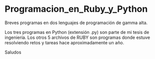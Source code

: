 # Programacion_en_Ruby_y_Python
Breves programas en dos lenguajes de programación de gamma alta.

Los tres programas en Python (extensión .py) son parte de mi tesis de ingeniería.
Los otros 5 archivos de RUBY son programas donde estuve resolviendo retos y tareas hace aproximadamente un año.

Saludos
